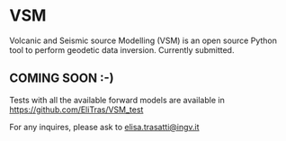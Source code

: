 # VSM
Volcanic and Seismic source Modelling (VSM) is an open source Python tool to perform geodetic data inversion.
Currently submitted.

## COMING SOON :-)

Tests with all the available forward models are available in https://github.com/EliTras/VSM_test

For any inquires, please ask to elisa.trasatti@ingv.it
